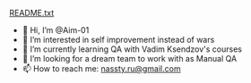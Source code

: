 [README.txt](https://github.com/Aim-01/Aim-01/files/8466775/README.txt)
- 👋 Hi, I’m @Aim-01
- 👀 I’m interested in self improvement instead of wars
- 🌱 I’m currently learning QA with Vadim Ksendzov's courses
- 💞️ I’m looking for a dream team to work with as Manual QA
- 📫 How to reach me: nassty.ru@gmail.com
